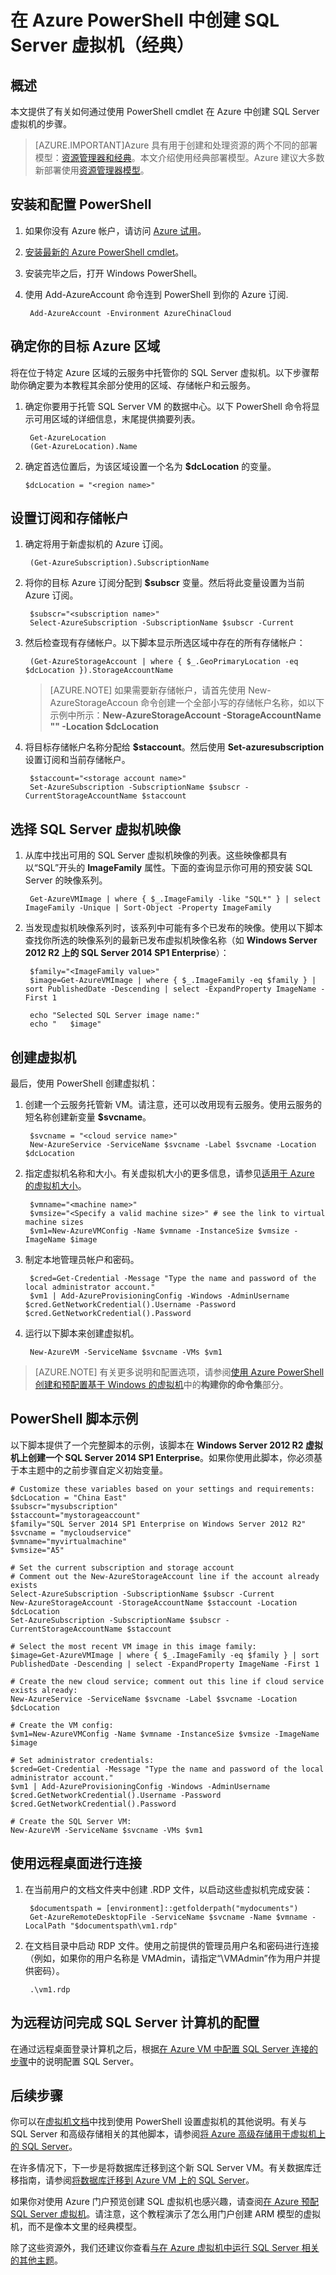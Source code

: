 <properties
	pageTitle="在 Azure PowerShell 中创建 SQL Server 虚拟机（经典） | Azure"
	description="提供用于创建具有 SQL Server 虚拟机库映像的 Azure VM的步骤和 PowerShell 脚本。"
	services="virtual-machines-windows"
	documentationCenter="na"
	authors="rothja"
	manager="jeffreyg"
	editor="monicar"
	tags="azure-service-management" />
<tags
	ms.service="virtual-machines-windows"
	ms.date="07/15/2016"
	wacn.date="08/23/2016"/>

# 在 Azure PowerShell 中创建 SQL Server 虚拟机（经典）

## 概述

本文提供了有关如何通过使用 PowerShell cmdlet 在 Azure 中创建 SQL Server 虚拟机的步骤。

> [AZURE.IMPORTANT]Azure 具有用于创建和处理资源的两个不同的部署模型：[资源管理器和经典](/documentation/articles/resource-manager-deployment-model/)。本文介绍使用经典部署模型。Azure 建议大多数新部署使用[资源管理器模型](/documentation/articles/virtual-machines-windows-classic-extensions-customscript/)。

## 安装和配置 PowerShell

1. 如果你没有 Azure 帐户，请访问 [Azure 试用](/pricing/1rmb-trial/)。

2. [安装最新的 Azure PowerShell cmdlet](/documentation/articles/powershell-install-configure/)。

3. 安装完毕之后，打开 Windows PowerShell。

4. 使用 Add-AzureAccount 命令连到 PowerShell 到你的 Azure 订阅.

		Add-AzureAccount -Environment AzureChinaCloud

## 确定你的目标 Azure 区域

将在位于特定 Azure 区域的云服务中托管你的 SQL Server 虚拟机。以下步骤帮助你确定要为本教程其余部分使用的区域、存储帐户和云服务。

1. 确定你要用于托管 SQL Server VM 的数据中心。以下 PowerShell 命令将显示可用区域的详细信息，末尾提供摘要列表。

		Get-AzureLocation
		(Get-AzureLocation).Name

2.  确定首选位置后，为该区域设置一个名为 **$dcLocation** 的变量。

		$dcLocation = "<region name>"

## 设置订阅和存储帐户

1. 确定将用于新虚拟机的 Azure 订阅。

		(Get-AzureSubscription).SubscriptionName

1. 将你的目标 Azure 订阅分配到 **$subscr** 变量。然后将此变量设置为当前 Azure 订阅。

		$subscr="<subscription name>"
		Select-AzureSubscription -SubscriptionName $subscr -Current

1. 然后检查现有存储帐户。以下脚本显示所选区域中存在的所有存储帐户：

		(Get-AzureStorageAccount | where { $_.GeoPrimaryLocation -eq $dcLocation }).StorageAccountName

	>[AZURE.NOTE] 如果需要新存储帐户，请首先使用 New-AzureStorageAccoun 命令创建一个全部小写的存储帐户名称，如以下示例中所示：**New-AzureStorageAccount -StorageAccountName "<storage account name>" -Location $dcLocation**

1. 将目标存储帐户名称分配给 **$staccount**。然后使用 **Set-azuresubscription** 设置订阅和当前存储帐户。

		$staccount="<storage account name>"
		Set-AzureSubscription -SubscriptionName $subscr -CurrentStorageAccountName $staccount

## 选择 SQL Server 虚拟机映像

1. 从库中找出可用的 SQL Server 虚拟机映像的列表。这些映像都具有以“SQL”开头的 **ImageFamily** 属性。下面的查询显示你可用的预安装 SQL Server 的映像系列。

		Get-AzureVMImage | where { $_.ImageFamily -like "SQL*" } | select ImageFamily -Unique | Sort-Object -Property ImageFamily

1. 当发现虚拟机映像系列时，该系列中可能有多个已发布的映像。使用以下脚本查找你所选的映像系列的最新已发布虚拟机映像名称（如 **Windows Server 2012 R2 上的 SQL Server 2014 SP1 Enterprise**）：

		$family="<ImageFamily value>"
		$image=Get-AzureVMImage | where { $_.ImageFamily -eq $family } | sort PublishedDate -Descending | select -ExpandProperty ImageName -First 1

		echo "Selected SQL Server image name:"
		echo "   $image"

## 创建虚拟机

最后，使用 PowerShell 创建虚拟机：

1. 创建一个云服务托管新 VM。请注意，还可以改用现有云服务。使用云服务的短名称创建新变量 **$svcname**。

		$svcname = "<cloud service name>"
		New-AzureService -ServiceName $svcname -Label $svcname -Location $dcLocation

2. 指定虚拟机名称和大小。有关虚拟机大小的更多信息，请参见[适用于 Azure 的虚拟机大小](/documentation/articles/virtual-machines-windows-sizes/)。

		$vmname="<machine name>"
		$vmsize="<Specify a valid machine size>" # see the link to virtual machine sizes
		$vm1=New-AzureVMConfig -Name $vmname -InstanceSize $vmsize -ImageName $image

3. 制定本地管理员帐户和密码。

		$cred=Get-Credential -Message "Type the name and password of the local administrator account."
		$vm1 | Add-AzureProvisioningConfig -Windows -AdminUsername $cred.GetNetworkCredential().Username -Password $cred.GetNetworkCredential().Password

4. 运行以下脚本来创建虚拟机。

		New-AzureVM -ServiceName $svcname -VMs $vm1

>[AZURE.NOTE] 有关更多说明和配置选项，请参阅[使用 Azure PowerShell 创建和预配置基于 Windows 的虚拟机](/documentation/articles/virtual-machines-windows-classic-create-powershell/)中的**构建你的命令集**部分。

## PowerShell 脚本示例

以下脚本提供了一个完整脚本的示例，该脚本在 **Windows Server 2012 R2 虚拟机上创建一个 SQL Server 2014 SP1 Enterprise**。如果你使用此脚本，你必须基于本主题中的之前步骤自定义初始变量。

	# Customize these variables based on your settings and requirements:
	$dcLocation = "China East"
	$subscr="mysubscription"
	$staccount="mystorageaccount"
	$family="SQL Server 2014 SP1 Enterprise on Windows Server 2012 R2"
	$svcname = "mycloudservice"
	$vmname="myvirtualmachine"
	$vmsize="A5"

	# Set the current subscription and storage account
	# Comment out the New-AzureStorageAccount line if the account already exists
	Select-AzureSubscription -SubscriptionName $subscr -Current
	New-AzureStorageAccount -StorageAccountName $staccount -Location $dcLocation
	Set-AzureSubscription -SubscriptionName $subscr -CurrentStorageAccountName $staccount

	# Select the most recent VM image in this image family:
	$image=Get-AzureVMImage | where { $_.ImageFamily -eq $family } | sort PublishedDate -Descending | select -ExpandProperty ImageName -First 1

	# Create the new cloud service; comment out this line if cloud service exists already:
	New-AzureService -ServiceName $svcname -Label $svcname -Location $dcLocation

	# Create the VM config:
	$vm1=New-AzureVMConfig -Name $vmname -InstanceSize $vmsize -ImageName $image

	# Set administrator credentials:
	$cred=Get-Credential -Message "Type the name and password of the local administrator account."
	$vm1 | Add-AzureProvisioningConfig -Windows -AdminUsername $cred.GetNetworkCredential().Username -Password $cred.GetNetworkCredential().Password

	# Create the SQL Server VM:
	New-AzureVM -ServiceName $svcname -VMs $vm1


## 使用远程桌面进行连接

1. 在当前用户的文档文件夹中创建 .RDP 文件，以启动这些虚拟机完成安装：

		$documentspath = [environment]::getfolderpath("mydocuments")
		Get-AzureRemoteDesktopFile -ServiceName $svcname -Name $vmname -LocalPath "$documentspath\vm1.rdp"

1. 在文档目录中启动 RDP 文件。使用之前提供的管理员用户名和密码进行连接（例如，如果你的用户名称是 VMAdmin，请指定“\\VMAdmin”作为用户并提供密码）。

		.\vm1.rdp

## 为远程访问完成 SQL Server 计算机的配置

在通过远程桌面登录计算机之后，根据[在 Azure VM 中配置 SQL Server 连接的步骤](/documentation/articles/virtual-machines-windows-classic-sql-connect/#steps-for-configuring-sql-server-connectivity-in-an-azure-vm)中的说明配置 SQL Server。

## 后续步骤

你可以在[虚拟机文档](/documentation/articles/virtual-machines-windows-classic-create-powershell/)中找到使用 PowerShell 设置虚拟机的其他说明。有关与 SQL Server 和高级存储相关的其他脚本，请参阅[将 Azure 高级存储用于虚拟机上的 SQL Server](/documentation/articles/virtual-machines-windows-classic-sql-server-premium-storage/)。

在许多情况下，下一步是将数据库迁移到这个新 SQL Server VM。有关数据库迁移指南，请参阅[将数据库迁移到 Azure VM 上的 SQL Server](/documentation/articles/virtual-machines-windows-migrate-sql/)。

如果你对使用 Azure 门户预览创建 SQL 虚拟机也感兴趣，请查阅[在 Azure 预配 SQL Server 虚拟机](/documentation/articles/virtual-machines-windows-portal-sql-server-provision/)。请注意，这个教程演示了怎么用门户创建 ARM 模型的虚拟机，而不是像本文里的经典模型。

除了这些资源外，我们还建议你查看[与在 Azure 虚拟机中运行 SQL Server 相关的其他主题](/documentation/articles/virtual-machines-windows-sql-server-iaas-overview/)。

<!---HONumber=Mooncake_0215_2016-->